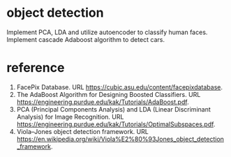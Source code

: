 # object detection
Implement PCA, LDA and utilize autoencoder to classify human faces. Implement cascade
Adaboost algorithm to detect cars.

# reference
1. FacePix Database. URL https://cubic.asu.edu/content/facepixdatabase.
2. The AdaBoost Algorithm for Designing Boosted Classifiers. URL https://engineering.purdue.edu/kak/Tutorials/AdaBoost.pdf.
3. PCA (Principal Components Analysis) and LDA (Linear Discriminant Analysis) for Image Recognition. URL https://engineering.purdue.edu/kak/Tutorials/OptimalSubspaces.pdf.
4. Viola–Jones object detection framework. URL https://en.wikipedia.org/wiki/Viola%E2%80%93Jones_object_detection_framework.
